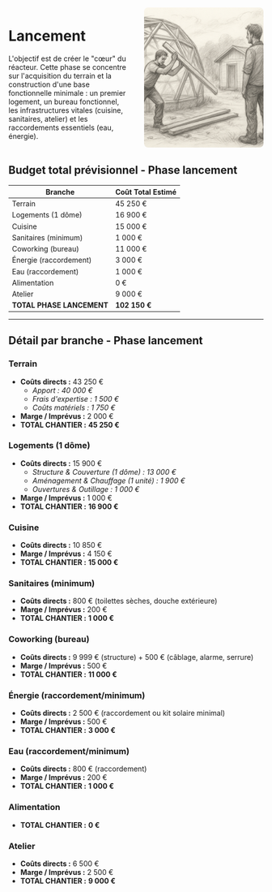 <div style="display: flex; gap: 2rem; align-items: stretch; margin-bottom: 2rem;">
    <div style="flex: 1;">

# Lancement

L'objectif est de créer le "cœur" du réacteur. Cette phase se concentre sur l'acquisition du terrain et la construction d'une base fonctionnelle minimale : un premier logement, un bureau fonctionnel, les infrastructures vitales (cuisine, sanitaires, atelier) et les raccordements essentiels (eau, énergie).

</div>
<div style="flex: 1;">
<img src="images/lancement.png"  style="width: 100%; height: 100%; object-fit: cover; border-radius: 8px;">
</div>
</div>

</div>

## Budget total prévisionnel - Phase lancement

| Branche                   | Coût Total Estimé |
| ------------------------- | ----------------- |
| Terrain                   | 45 250 €          |
| Logements (1 dôme)        | 16 900 €          |
| Cuisine                   | 15 000 €          |
| Sanitaires (minimum)      | 1 000 €           |
| Coworking (bureau)        | 11 000 €          |
| Énergie (raccordement)    | 3 000 €           |
| Eau (raccordement)        | 1 000 €           |
| Alimentation              | 0 €               |
| Atelier                   | 9 000 €           |
| **TOTAL PHASE LANCEMENT** | **102 150 €**     |

---

## Détail par branche - Phase lancement

### Terrain

-   **Coûts directs :** 43 250 €
    -   _Apport : 40 000 €_
    -   _Frais d'expertise : 1 500 €_
    -   _Coûts matériels : 1 750 €_
-   **Marge / Imprévus :** 2 000 €
-   **TOTAL CHANTIER :** **45 250 €**

### Logements (1 dôme)

-   **Coûts directs :** 15 900 €
    -   _Structure & Couverture (1 dôme) : 13 000 €_
    -   _Aménagement & Chauffage (1 unité) : 1 900 €_
    -   _Ouvertures & Outillage : 1 000 €_
-   **Marge / Imprévus :** 1 000 €
-   **TOTAL CHANTIER :** **16 900 €**

### Cuisine

-   **Coûts directs :** 10 850 €
-   **Marge / Imprévus :** 4 150 €
-   **TOTAL CHANTIER :** **15 000 €**

### Sanitaires (minimum)

-   **Coûts directs :** 800 € (toilettes sèches, douche extérieure)
-   **Marge / Imprévus :** 200 €
-   **TOTAL CHANTIER :** **1 000 €**

### Coworking (bureau)

-   **Coûts directs :** 9 999 € (structure) + 500 € (câblage, alarme, serrure)
-   **Marge / Imprévus :** 500 €
-   **TOTAL CHANTIER :** **11 000 €**

### Énergie (raccordement/minimum)

-   **Coûts directs :** 2 500 € (raccordement ou kit solaire minimal)
-   **Marge / Imprévus :** 500 €
-   **TOTAL CHANTIER :** **3 000 €**

### Eau (raccordement/minimum)

-   **Coûts directs :** 800 € (raccordement)
-   **Marge / Imprévus :** 200 €
-   **TOTAL CHANTIER :** **1 000 €**

### Alimentation

-   **TOTAL CHANTIER :** **0 €**

### Atelier

-   **Coûts directs :** 6 500 €
-   **Marge / Imprévus :** 2 500 €
-   **TOTAL CHANTIER :** **9 000 €**
